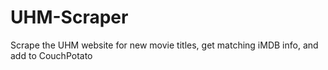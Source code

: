 # UHM-Scraper
 Scrape the UHM website for new movie titles, get matching iMDB info, and add to CouchPotato
